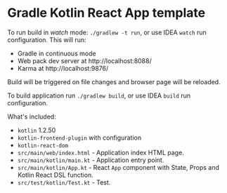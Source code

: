 # Gradle Kotlin React App template

To run build in _watch_ mode: `./gradlew -t run`, or use IDEA `watch` run configuration.
This will run:
 - Gradle in continuous mode
 - Web pack dev server at http://localhost:8088/
 - Karma at http://localhost:9876/
 
Build will be triggered on file changes and browser page will be reloaded.
 
To build application run `./gradlew build`, or use IDEA `build` run configuration. 

What's included:
  - `kotlin` 1.2.50
  - `kotlin-frontend-plugin` with configuration
  - `kotlin-react-dom`
  - `src/main/web/index.html` - Application index HTML page.
  - `src/main/kotlin/main.kt` - Application entry point.
  - `src/main/kotlin/App.kt` - React `App` component with State, Props and Kotlin React DSL function.
  - `src/test/kotlin/Test.kt` - Test.